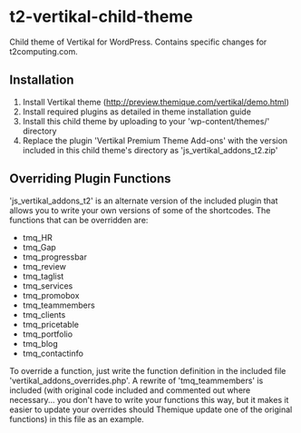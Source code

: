 t2-vertikal-child-theme
=======================

Child theme of Vertikal for WordPress. Contains specific changes for t2computing.com.

Installation
------------
1. Install Vertikal theme (http://preview.themique.com/vertikal/demo.html)
2. Install required plugins as detailed in theme installation guide
3. Install this child theme by uploading to your 'wp-content/themes/' directory
4. Replace the plugin 'Vertikal Premium Theme Add-ons' with the version included in this child theme's directory as 'js_vertikal_addons_t2.zip'

Overriding Plugin Functions
---------------------------
'js_vertikal_addons_t2' is an alternate version of the included plugin that allows you to write your own versions of some of the shortcodes.
The functions that can be overridden are:

* tmq_HR
* tmq_Gap
* tmq_progressbar
* tmq_review
* tmq_taglist
* tmq_services
* tmq_promobox
* tmq_teammembers
* tmq_clients
* tmq_pricetable
* tmq_portfolio
* tmq_blog
* tmq_contactinfo

To override a function, just write the function definition in the included file 'vertikal_addons_overrides.php'.
A rewrite of 'tmq_teammembers' is included (with original code included and commented out where necessary... you don't have to write your functions this way, but it makes it easier to update your overrides should Themique update one of the original functions) in this file as an example.